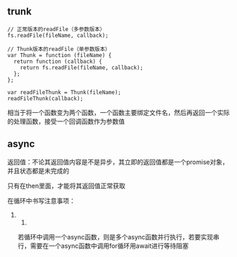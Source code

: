 ## trunk

```
// 正常版本的readFile（多参数版本）
fs.readFile(fileName, callback);

// Thunk版本的readFile（单参数版本）
var Thunk = function (fileName) {
  return function (callback) {
    return fs.readFile(fileName, callback);
  };
};   

var readFileThunk = Thunk(fileName);
readFileThunk(callback);
```

相当于将一个函数变为两个函数，一个函数主要绑定文件名，然后再返回一个实际的处理函数，接受一个回调函数作为参数值

## async

返回值：不论其返回值内容是不是异步，其立即的返回值都是一个promise对象，并且状态都是未完成的

只有在then里面，才能将其返回值正常获取

在循环中书写注意事项：

1. 1.

    若循环中调用一个async函数，则是多个async函数并行执行，若要实现串行，需要在一个async函数中调用for循环用await进行等待阻塞